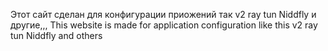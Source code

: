 Этот сайт сделан для конфигурации приожений так v2 ray tun Niddfly и другие,,,
This website is made for application configuration like this v2 ray tun Niddfly and others
